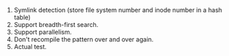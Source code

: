 1. Symlink detection (store file system number and inode number in a hash table)
2. Support breadth-first search.
3. Support parallelism.
4. Don't recompile the pattern over and over again.
5. Actual test.
